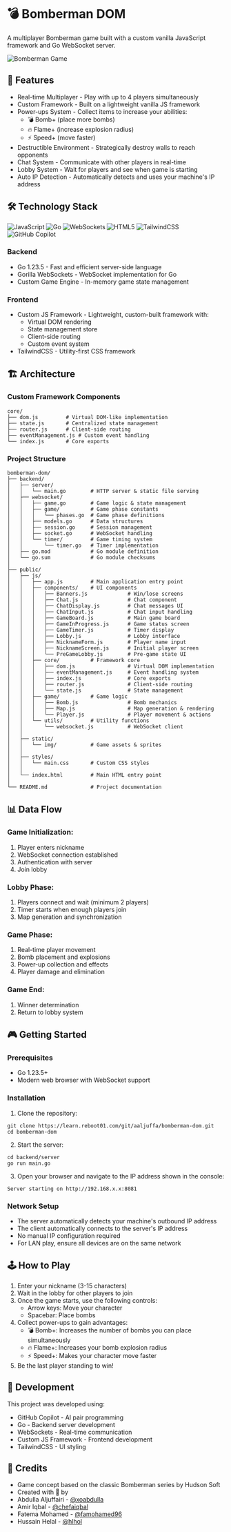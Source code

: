 # 💣 Bomberman DOM

A multiplayer Bomberman game built with a custom vanilla JavaScript framework and Go WebSocket server.

<img alt="Bomberman Game" src="public/static/img/bombermandom.gif">

## 🚀 Features
- Real-time Multiplayer - Play with up to 4 players simultaneously
- Custom Framework - Built on a lightweight vanilla JS framework
- Power-ups System - Collect items to increase your abilities:
  - 💣 Bomb+ (place more bombs)
  - 🔥 Flame+ (increase explosion radius)
  - ⚡ Speed+ (move faster)
- Destructible Environment - Strategically destroy walls to reach opponents
- Chat System - Communicate with other players in real-time
- Lobby System - Wait for players and see when game is starting
- Auto IP Detection - Automatically detects and uses your machine's IP address

## 🛠️ Technology Stack
<img alt="JavaScript" src="https://img.shields.io/badge/JavaScript-F7DF1E?style=for-the-badge&logo=javascript&logoColor=black">
<img alt="Go" src="https://img.shields.io/badge/Go-00ADD8?style=for-the-badge&logo=go&logoColor=white">
<img alt="WebSockets" src="https://img.shields.io/badge/WebSockets-010101?style=for-the-badge&logo=socket.io&logoColor=white">
<img alt="HTML5" src="https://img.shields.io/badge/HTML5-E34F26?style=for-the-badge&logo=html5&logoColor=white">
<img alt="TailwindCSS" src="https://img.shields.io/badge/Tailwind_CSS-38B2AC?style=for-the-badge&logo=tailwind-css&logoColor=white">
<img alt="GitHub Copilot" src="https://img.shields.io/badge/GitHub_Copilot-24292e?style=for-the-badge&logo=github&logoColor=white">

### Backend
- Go 1.23.5 - Fast and efficient server-side language
- Gorilla WebSockets - WebSocket implementation for Go
- Custom Game Engine - In-memory game state management

### Frontend
- Custom JS Framework - Lightweight, custom-built framework with:
  - Virtual DOM rendering
  - State management store
  - Client-side routing
  - Custom event system
- TailwindCSS - Utility-first CSS framework

## 🏗️ Architecture

### Custom Framework Components
```
core/
├── dom.js         # Virtual DOM-like implementation
├── state.js       # Centralized state management
├── router.js      # Client-side routing
├── eventManagement.js # Custom event handling
└── index.js       # Core exports
```

### Project Structure
```
bomberman-dom/
├── backend/
│   ├── server/
│   │   └── main.go        # HTTP server & static file serving
│   ├── websocket/
│   │   ├── game.go        # Game logic & state management
│   │   ├── game/          # Game phase constants
│   │   │   └── phases.go  # Game phase definitions
│   │   ├── models.go      # Data structures
│   │   ├── session.go     # Session management
│   │   ├── socket.go      # WebSocket handling
│   │   └── timer/         # Game timing system
│   │       └── timer.go   # Timer implementation
│   ├── go.mod             # Go module definition
│   └── go.sum             # Go module checksums
│
├── public/
│   ├── js/
│   │   ├── app.js         # Main application entry point
│   │   ├── components/    # UI components
│   │   │   ├── Banners.js             # Win/lose screens
│   │   │   ├── Chat.js                # Chat component
│   │   │   ├── ChatDisplay.js         # Chat messages UI
│   │   │   ├── ChatInput.js           # Chat input handling
│   │   │   ├── GameBoard.js           # Main game board
│   │   │   ├── GameInProgress.js      # Game status screen
│   │   │   ├── GameTimer.js           # Timer display
│   │   │   ├── Lobby.js               # Lobby interface
│   │   │   ├── NicknameForm.js        # Player name input
│   │   │   ├── NicknameScreen.js      # Initial player screen
│   │   │   └── PreGameLobby.js        # Pre-game state UI
│   │   ├── core/          # Framework core
│   │   │   ├── dom.js                 # Virtual DOM implementation
│   │   │   ├── eventManagement.js     # Event handling system
│   │   │   ├── index.js               # Core exports
│   │   │   ├── router.js              # Client-side routing
│   │   │   └── state.js               # State management
│   │   ├── game/          # Game logic
│   │   │   ├── Bomb.js                # Bomb mechanics
│   │   │   ├── Map.js                 # Map generation & rendering
│   │   │   └── Player.js              # Player movement & actions
│   │   └── utils/         # Utility functions
│   │       └── websocket.js           # WebSocket client
│   │
│   ├── static/
│   │   └── img/           # Game assets & sprites
│   │
│   ├── styles/
│   │   └── main.css       # Custom CSS styles
│   │
│   └── index.html         # Main HTML entry point
│
└── README.md              # Project documentation
```

## 📊 Data Flow

### Game Initialization:
1. Player enters nickname
2. WebSocket connection established
3. Authentication with server
4. Join lobby

### Lobby Phase:
1. Players connect and wait (minimum 2 players)
2. Timer starts when enough players join
3. Map generation and synchronization

### Game Phase:
1. Real-time player movement
2. Bomb placement and explosions
3. Power-up collection and effects
4. Player damage and elimination

### Game End:
1. Winner determination
2. Return to lobby system

## 🎮 Getting Started

### Prerequisites
- Go 1.23.5+
- Modern web browser with WebSocket support

### Installation
1. Clone the repository:
```
git clone https://learn.reboot01.com/git/aaljuffa/bomberman-dom.git
cd bomberman-dom
```

2. Start the server:
```
cd backend/server
go run main.go
```

3. Open your browser and navigate to the IP address shown in the console:
```
Server starting on http://192.168.x.x:8081
```

### Network Setup
- The server automatically detects your machine's outbound IP address
- The client automatically connects to the server's IP address
- No manual IP configuration required
- For LAN play, ensure all devices are on the same network

## 🕹️ How to Play
1. Enter your nickname (3-15 characters)
2. Wait in the lobby for other players to join
3. Once the game starts, use the following controls:
   - Arrow keys: Move your character
   - Spacebar: Place bombs
4. Collect power-ups to gain advantages:
   - 💣 Bomb+: Increases the number of bombs you can place simultaneously
   - 🔥 Flame+: Increases your bomb explosion radius
   - ⚡ Speed+: Makes your character move faster
5. Be the last player standing to win!

## 👥 Development
This project was developed using:
- GitHub Copilot - AI pair programming
- Go - Backend server development
- WebSockets - Real-time communication
- Custom JS Framework - Frontend development
- TailwindCSS - UI styling


## 🙏 Credits
- Game concept based on the classic Bomberman series by Hudson Soft
- Created with 💖 by 
- Abdulla Aljuffairi - [@xoabdulla](https://github.com/xoabdulla)
- Amir Iqbal - [@chefaiqbal](https://github.com/chefaiqbal)
- Fatema Mohamed - [@famohamed96](https://github.com/famohamed96)
- Hussain Helal - [@hlhol](https://github.com/hlhol)

